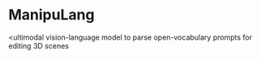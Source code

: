 # ManipuLang
&lt;ultimodal vision-language model to parse open-vocabulary prompts for editing 3D scenes
